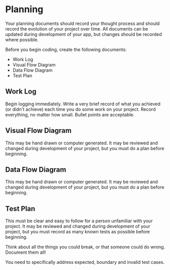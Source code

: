 # Planning

Your planning documents should record your thought process and should record the evolution of your project over time. All documents can be updated during development of your app, but changes should be recorded where possible.

Before you begin coding, create the following documents:

* Work Log
* Visual Flow Diagram
* Data Flow Diagram
* Test Plan

## Work Log

Begin logging immediately. Write a very brief record of what you achieved \(or didn't achieve\) each time you do some work on your project. Record everything, no matter how small. Bullet points are acceptable.

## Visual Flow Diagram

This may be hand drawn or computer generated. It may be reviewed and changed during development of your project, but you must do a plan before beginning.

## Data Flow Diagram

This may be hand drawn or computer generated. It may be reviewed and changed during development of your project, but you must do a plan before beginning.

## Test Plan

This must be clear and easy to follow for a person unfamiliar with your project. It may be reviewed and changed during development of your project, but you must record as many known tests as possible before beginning.

Think about all the things you could break, or that someone could do wrong. Document them all!

You need to specifically address expected, boundary and invalid test cases.


